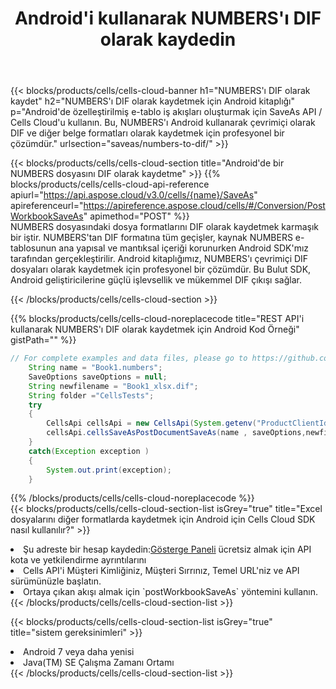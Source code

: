 ﻿---
title:  Android'i kullanarak NUMBERS'ı DIF olarak kaydedin
description:  NUMBERS biçimindeki dosyayı DIF biçimindeki dosya olarak kaydetmek için Android için Aspose.Cells Cloud SDK'yı kullanma.
kwords: Excel, Save NUMBERS as DIF, REST, Android
howto: How to save NUMBERS as DIF using Aspose.Cells Cloud Android library.
---
{{< blocks/products/cells/cells-cloud-banner h1="NUMBERS\'ı DIF olarak kaydet" h2="NUMBERS\'ı DIF olarak kaydetmek için Android kitaplığı" p="Android\'de özelleştirilmiş e-tablo iş akışları oluşturmak için SaveAs API / Cells Cloud\'u kullanın. Bu, NUMBERS\'ı Android kullanarak çevrimiçi olarak DIF ve diğer belge formatları olarak kaydetmek için profesyonel bir çözümdür." urlsection="saveas/numbers-to-dif/" >}}

{{< blocks/products/cells/cells-cloud-section title="Android\'de bir NUMBERS dosyasını DIF olarak kaydetme" >}}
{{% blocks/products/cells/cells-cloud-api-reference apiurl="https://api.aspose.cloud/v3.0/cells/{name}/SaveAs" apireferenceurl="https://apireference.aspose.cloud/cells/#/Conversion/PostWorkbookSaveAs" apimethod="POST" %}}
<br/>
NUMBERS dosyasındaki dosya formatlarını DIF olarak kaydetmek karmaşık bir iştir. NUMBERS'tan DIF formatına tüm geçişler, kaynak NUMBERS e-tablosunun ana yapısal ve mantıksal içeriği korunurken Android SDK'mız tarafından gerçekleştirilir. Android kitaplığımız, NUMBERS'ı çevrimiçi DIF dosyaları olarak kaydetmek için profesyonel bir çözümdür. Bu Bulut SDK, Android geliştiricilerine güçlü işlevsellik ve mükemmel DIF çıkışı sağlar.

{{< /blocks/products/cells/cells-cloud-section >}}

{{% blocks/products/cells/cells-cloud-noreplacecode title="REST API\'i kullanarak NUMBERS\'ı DIF olarak kaydetmek için Android Kod Örneği" gistPath="" %}}
  
```java
// For complete examples and data files, please go to https://github.com/aspose-cells-cloud/aspose-cells-cloud-android/
    String name = "Book1.numbers";
    SaveOptions saveOptions = null;
    String newfilename = "Book1_xlsx.dif";
    String folder ="CellsTests";
    try
    {
        CellsApi cellsApi = new CellsApi(System.getenv("ProductClientId"), System.getenv("ProductClientSecret"));
        cellsApi.cellsSaveAsPostDocumentSaveAs(name , saveOptions,newfilename,false,false,folder,null,null,null,true);                       
    }
    catch(Exception exception )
    {
        System.out.print(exception);
    }
```
  
{{% /blocks/products/cells/cells-cloud-noreplacecode %}}
<br/>
{{< blocks/products/cells/cells-cloud-section-list isGrey="true" title="Excel dosyalarını diğer formatlarda kaydetmek için Android için Cells Cloud SDK nasıl kullanılır?" >}}
<li> Şu adreste bir hesap kaydedin:<a href="https://dashboard.aspose.cloud/">Gösterge Paneli</a> ücretsiz almak için API kota ve yetkilendirme ayrıntılarını</li>
<li>Cells API'i Müşteri Kimliğiniz, Müşteri Sırrınız, Temel URL'niz ve API sürümünüzle başlatın.</li>
<li>Ortaya çıkan akışı almak için `postWorkbookSaveAs` yöntemini kullanın.</li>
{{< /blocks/products/cells/cells-cloud-section-list >}}

{{< blocks/products/cells/cells-cloud-section-list isGrey="true" title="sistem gereksinimleri" >}}
<li>Android 7 veya daha yenisi</li>
<li>Java(TM) SE Çalışma Zamanı Ortamı</li>
{{< /blocks/products/cells/cells-cloud-section-list >}}
